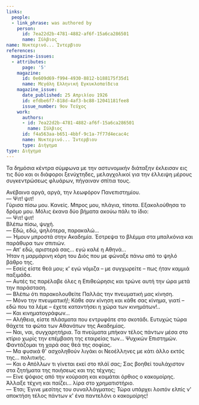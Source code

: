 ```yaml
---
links:
  people:
  - link_phrase: was authored by
    person:
      id: 7ea22d2b-4781-4882-af6f-15a6ca286501
      name: Σύλβιος
name: Νυκτερινό... Ίντερβιου
references:
  magazine-issues:
  - attributes:
      page: '5'
    magazine:
      id: 0e609d69-f994-4930-8812-b188175f35d1
      name: Μεγάλη Ελληνική Εγκυκλοπαίδεια
    magazine_issue:
      date_published: 25 Απριλίου 1926
      id: efdbe6f7-818d-4af3-bc88-12041181fee8
      issue_number: 9ον Τεύχος
    work:
      authors:
      - id: 7ea22d2b-4781-4882-af6f-15a6ca286501
        name: Σύλβιος
      id: f4a563aa-b651-4bbf-9c1a-7f77d4ecac4c
      name: Νυκτερινό... Ίντερβιου
      type: Διήγημα
type: Διήγημα
---
```


<p>Τα δημόσια κέντρα σύμφωνα με την αστυνομικήν διάταξην έκλεισαν εις τις δύο και οι διάφοροι ξενύχτηδες, μελαγχολικοί για
την έλλειψη μέρους συγκεντρώσεως φλυάρων, πήγαιναν σπίτια τους.</p>

<p>Ανέβαινα αργά, αργά, την λεωφόρον Πανεπιστημίου.<br>
&mdash; Ψιτ! ψιτ!<br>
Γύρισα πίσω μου. Κανείς. Μπρος μου, πλάγια, τίποτα. Εξακολούθησα το δρόμο μου. Μόλις έκανα δύο βήματα ακούω πάλι το
ίδιο:<br>
&mdash; Ψιτ! ψιτ!<br>
Βλέπω πίσω, ψυχή.<br>
&mdash; Εδώ, εδώ, ψηλότερα, παρακαλώ...<br>
&mdash; Ήμουν μπροστά στην Ακαδημία. Έστρεψα το βλέμμα στα μπαλκόνια και παράθυρα των σπιτιών.<br>
&mdash; Απ' εδώ, αριστερά σας... εγώ καλέ η Αθηνά...<br>
Ήταν η μαρμάρινη κόρη του Διός που με φώναξε πάνω από το ψηλό βάθρο της.<br>
&mdash; Εσείς είστε θεά μου; κ' εγώ νόμιζα &ndash; με συγχωρείτε &ndash; πως ήταν καμμιά παξιμάδα.<br>
&mdash; Αυτές τις παρέλαβε όλες η Επιθεώρησις και τρώνε αυτή την ώρα μετά την παράσταση.<br>
&mdash; Βλέπω ότι παρακολουθείτε Παλλάς την πνευματική μας κίνηση.<br>
&mdash; Μόνο την πνευματική!; Κάθε σαν κίνηση και κάθε σας κίνημα, γιατί &ndash; εδώ που τα λέμε &ndash; έχετε
καταντήσει η χώρα των κινημάτων!..<br>
&mdash; Και κινηματογράφων...<br>
&mdash; Αλήθεια, είστε πλάσματα που εντρυφάτε στο σκοτάδι. Ευτυχώς τώρα θάχετε τα φώτα των Αθανάτων της Ακαδημίας.<br>
&mdash; Ναι, ναι, συγχαρητήρια. Τα πνεύματα μπήκαν τέλος πάντων μέσα στο κτίριο χωρίς την επέμβαση της εταιρείας των...
Ψυχικών Επιστημών. Φαντάζομαι τη χαρά σας θεά της σοφίας.<br>
&mdash; Μα φυσικά θ' ασχοληθούν λιγάκι οι Νεοέλληνες με κάτι άλλο εκτός της... πολιτικής.<br>
&mdash; Και ο Απόλλων τι γίνεται εκεί στο πλάϊ σας; Σας βοηθεί τουλάχιστον στα ζητήματα της ποιήσεως και της τέχνης;<br>
&mdash; Είνε ψόφιος από την κούραση και κοιμάται όρθιος ο κακομοίρης. Άλλαξε τέχνη και παίζει... λίρα στο
χρηματιστήριο.<br>
&mdash; Έτσι; Έγινε μεσίτης του συναλλάγματος; Τώρα υπάρχει λοιπόν ελπίς ν' αποκτήση τέλος πάντων κ' ένα παντελόνι ο
κακομοίρης!</p>

